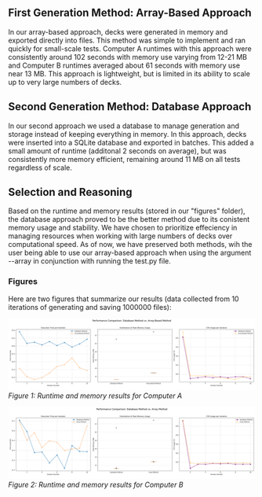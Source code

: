 ## First Generation Method: Array-Based Approach
In our array-based approach, decks were generated in memory and exported directly into files. This method was simple to implement and ran quickly for small-scale tests. Computer A runtimes with this approach were consistently around 102 seconds with memory use varying from 12-21 MB and Computer B runtimes averaged about 61 seconds with memory use near 13 MB. This approach is lightweight, but is limited in its ability to scale up to very large numbers of decks. 

## Second Generation Method: Database Approach 

In our second approach we used a database to manage generation and storage instead of keeping everything in memory. In this approach, decks were inserted into a SQLite database and exported in batches. This added a small amount of runtime (additonal 2 seconds on average), but was consistently more memory efficient, remaining around 11 MB on all tests regardless of scale. 

## Selection and Reasoning 

Based on the runtime and memory results (stored in our "figures" folder), the database approach proved to be the better method due to its conistent memory usage and stability. We have chosen to prioritize effeciency in managing resources when working with large numbers of decks over computational speed. As of now, we have preserved both methods, wih the user being able to use our array-based approach when using the argument --array in conjunction with running the test.py file.

### Figures

Here are two figures that summarize our results (data collected from 10 iterations of generating and saving 1000000 files):

![Array vs Database: Computer A](figures/performance_comparison_A.png)
*Figure 1: Runtime and memory results for Computer A*


![Array vs Database: Computer B](figures/performance_comparison_B.png)
*Figure 2: Runtime and memory results for Computer B*
